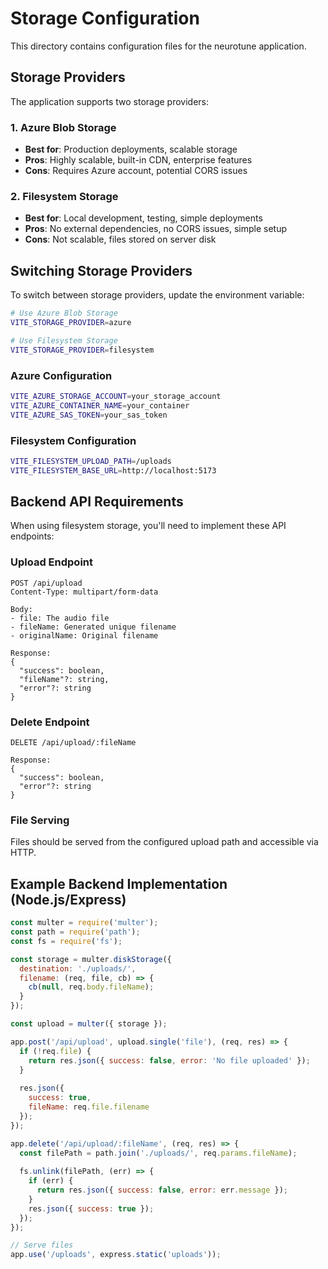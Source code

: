 # Storage Configuration

This directory contains configuration files for the neurotune application.

## Storage Providers

The application supports two storage providers:

### 1. Azure Blob Storage
- **Best for**: Production deployments, scalable storage
- **Pros**: Highly scalable, built-in CDN, enterprise features
- **Cons**: Requires Azure account, potential CORS issues

### 2. Filesystem Storage
- **Best for**: Local development, testing, simple deployments
- **Pros**: No external dependencies, no CORS issues, simple setup
- **Cons**: Not scalable, files stored on server disk

## Switching Storage Providers

To switch between storage providers, update the environment variable:

```bash
# Use Azure Blob Storage
VITE_STORAGE_PROVIDER=azure

# Use Filesystem Storage  
VITE_STORAGE_PROVIDER=filesystem
```

### Azure Configuration
```bash
VITE_AZURE_STORAGE_ACCOUNT=your_storage_account
VITE_AZURE_CONTAINER_NAME=your_container
VITE_AZURE_SAS_TOKEN=your_sas_token
```

### Filesystem Configuration
```bash
VITE_FILESYSTEM_UPLOAD_PATH=/uploads
VITE_FILESYSTEM_BASE_URL=http://localhost:5173
```

## Backend API Requirements

When using filesystem storage, you'll need to implement these API endpoints:

### Upload Endpoint
```
POST /api/upload
Content-Type: multipart/form-data

Body:
- file: The audio file
- fileName: Generated unique filename  
- originalName: Original filename

Response:
{
  "success": boolean,
  "fileName"?: string,
  "error"?: string
}
```

### Delete Endpoint
```
DELETE /api/upload/:fileName

Response:
{
  "success": boolean,
  "error"?: string
}
```

### File Serving
Files should be served from the configured upload path and accessible via HTTP.

## Example Backend Implementation (Node.js/Express)

```javascript
const multer = require('multer');
const path = require('path');
const fs = require('fs');

const storage = multer.diskStorage({
  destination: './uploads/',
  filename: (req, file, cb) => {
    cb(null, req.body.fileName);
  }
});

const upload = multer({ storage });

app.post('/api/upload', upload.single('file'), (req, res) => {
  if (!req.file) {
    return res.json({ success: false, error: 'No file uploaded' });
  }
  
  res.json({ 
    success: true, 
    fileName: req.file.filename 
  });
});

app.delete('/api/upload/:fileName', (req, res) => {
  const filePath = path.join('./uploads/', req.params.fileName);
  
  fs.unlink(filePath, (err) => {
    if (err) {
      return res.json({ success: false, error: err.message });
    }
    res.json({ success: true });
  });
});

// Serve files
app.use('/uploads', express.static('uploads'));
```